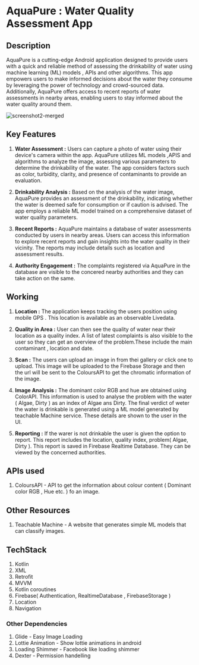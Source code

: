 # AquaPure : Water Quality Assessment App
## Description
  AquaPure is a cutting-edge Android application designed to provide users with a quick and reliable method of assessing the drinkability of water using machine learning (ML) models , APIs and other  algorithms. This app empowers users to make informed decisions about the water they consume by leveraging the power of technology and crowd-sourced data. Additionally, AquaPure offers access to recent reports of water assessments in nearby areas, enabling users to stay informed about the water quality around them.


![screenshot2-merged](https://github.com/AnuragRanjan2003/Aqua_PureMain/assets/100191258/f4f383ee-351b-4a04-97c9-31dc23357ab5)


## Key Features
   1. **Water Assessment :** Users can capture a photo of water using their device's camera within the app. AquaPure utilizes ML models ,APIS and algorithms to analyze the image, assessing various parameters to determine the drinkability of the water. The app considers factors such as color, turbidity, clarity, and presence of contaminants to provide an evaluation.
  
   2. **Drinkability Analysis :** Based on the analysis of the water image, AquaPure provides an assessment of the drinkability, indicating whether the water is deemed safe for consumption or if caution is advised. The app employs a reliable ML model trained on a comprehensive dataset of water quality parameters.
    
   3. **Recent Reports :** AquaPure maintains a database of water assessments conducted by users in nearby areas. Users can access this information to explore recent reports and gain insights into the water quality in their vicinity. The reports may include details such as location and assessment results.
    
   4. **Authority Engagement :** The complaints registered via AquaPure in the database are visible to the concered nearby authorities and they can take action on the same.
   
   
   

 ## Working 
  1. **Location :** The application keeps tracking the users position using mobile GPS . This location is available as an observable Livedata.
  
  2. **Quality in Area :** User can then see the quality of water near their location as a quality index. A list of latest complaints is also visible to the user so they can get an overview of the problem.These include the main contaminant , location and date.  
  
  3. **Scan :** The users can upload an image in from thei gallery or click one to upload. This image will be uploaded to the Firebase Storage and then the url will be sent to the ColoursAPI to get the chromatic information of the image.
  
  4. **Image Analysis :** The dominant color RGB and hue are obtained using ColorAPI. This information is used to analyse the problem with the water ( Algae, Dirty ) as an index of Algae ans Dirty. The final verdict of weter the water is drinkable is generated using a ML model generated by teachable Machine service. These details are shown to the user in the UI.
  
  5. **Reporting :** If the warer is not drinkable the user is given the option to report. This report includes the location, quality index, problem( Algae, Dirty ). This report is saved in Firebase Realtime Database. They can be viewed by the concerned authorities.
  

## APIs used
 1. ColoursAPI - API to get the information about colour content ( Dominant color RGB , Hue etc. ) fo an image.
 
## Other Resources
  1. Teachable Machine - A website that generates simple ML models that can classify images. 

## TechStack
 1. Kotlin
 2. XML
 3. Retrofit
 4. MVVM
 5. Kotlin coroutines
 6. Firebase( Authentication, RealtimeDatabase , FirebaseStorage )
 7. Location
 8. Navigation

  ###  Other Dependencies
 1. Glide - Easy Image Loading 
 2. Lottie Animation - Show lottie animations in android
 3. Loading Shimmer - Facebook like loading shimmer
 4. Dexter - Permission handelling
 
 
